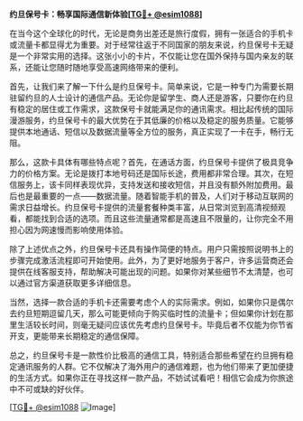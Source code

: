 **约旦保号卡：畅享国际通信新体验[[TG💪+ @esim1088](https://t.me/s/esim1088)]**

在当今这个全球化的时代，无论是商务出差还是旅行度假，拥有一张适合的手机卡或流量卡都显得尤为重要。对于经常往返于不同国家的朋友来说，约旦保号卡无疑是一个非常实用的选择。这张小小的卡片，不仅能让您在国外保持与国内亲友的联系，还能让您随时随地享受高速网络带来的便利。

首先，让我们来了解一下什么是约旦保号卡。简单来说，它是一种专门为需要长期驻留约旦的人士设计的通信产品。无论你是留学生、商人还是游客，只要你在约旦有稳定的居住或工作需求，这款保号卡就能满足你的通讯需求。相比起传统的国际漫游服务，约旦保号卡的最大优势在于其低廉的价格以及稳定的服务质量。它能够提供本地通话、短信以及数据流量等全方位的服务，真正实现了一卡在手，畅行无阻。

那么，这款卡具体有哪些特点呢？首先，在通话方面，约旦保号卡提供了极具竞争力的价格方案。无论是拨打本地号码还是国际长途，费用都非常合理。其次，在短信服务上，该卡同样表现优异，支持发送和接收短信，并且没有额外附加费用。最后也是最重要的一点——数据流量。随着智能手机的普及，人们对于移动互联网的需求日益增长。约旦保号卡提供的流量套餐种类丰富，从日常浏览到高清视频观看，都能找到合适的选项。而且这些流量通常都是高速且不限量的，让你完全不用担心因为网速慢而影响使用体验。

除了上述优点之外，约旦保号卡还具有操作简便的特点。用户只需按照说明书上的步骤完成激活流程即可开始使用。此外，为了更好地服务于客户，许多运营商还会提供在线客服支持，帮助解决可能出现的问题。如果你对某些细节不太清楚，也可以通过官方渠道获取更多详细信息。

当然，选择一款合适的手机卡还需要考虑个人的实际需求。例如，如果你只是偶尔去约旦短期逗留几天，那么可能更倾向于购买临时性的流量卡；但如果你计划在那里生活较长时间，则毫无疑问应该优先考虑约旦保号卡。毕竟后者不仅能为你节省开支，更能带来长期稳定的通信保障。

总之，约旦保号卡是一款性价比极高的通信工具，特别适合那些希望在约旦拥有稳定通讯服务的人群。它不仅解决了海外用户的通信难题，也为他们带来了更加便捷的生活方式。如果你正在寻找这样一款产品，不妨试试看吧！相信它会成为你旅途中不可或缺的好伙伴。

[[TG💪+ @esim1088](https://t.me/s/esim1088) ![Image](https://i.postimg.cc/4NQfJmqS/Snipaste-2025-05-13-00-14-12.png)]